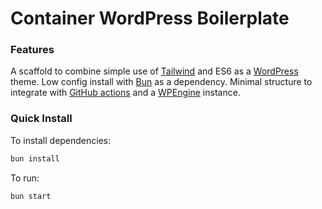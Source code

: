 # Container WordPress Boilerplate

### Features

A scaffold to combine simple use of [Tailwind](https://tailwindcss.com/) and ES6 as a [WordPress](https://en-gb.wordpress.org/) theme. Low config install with [Bun](https://bun.sh/) as a dependency. Minimal structure to integrate with [GitHub actions](https://github.com/features/actions) and a [WPEngine](https://wpengine.co.uk/) instance.

### Quick Install

To install dependencies:

```bash
bun install
```

To run:

```bash
bun start
```


